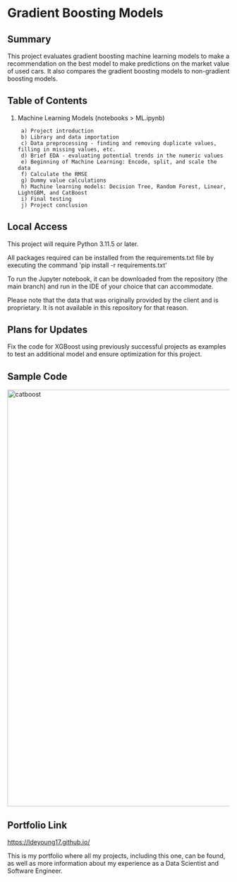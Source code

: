 # Gradient Boosting Models

<h2>Summary</h2>

This project evaluates gradient boosting machine learning models to make a recommendation on the best model to make predictions on the market value of used cars. It also compares the gradient boosting models to non-gradient boosting models.

<h2>Table of Contents</h2>

1. Machine Learning Models (notebooks > ML.ipynb)
      
        a) Project introduction
        b) Library and data importation
        c) Data preprocessing - finding and removing duplicate values, filling in missing values, etc.
        d) Brief EDA - evaluating potential trends in the numeric values
        e) Beginning of Machine Learning: Encode, split, and scale the data
        f) Calculate the RMSE
        g) Dummy value calculations
        h) Machine learning models: Decision Tree, Random Forest, Linear, LightGBM, and CatBoost
        i) Final testing
        j) Project conclusion


<h2>Local Access</h2>

This project will require Python 3.11.5 or later.

All packages required can be installed from the requirements.txt file by executing the command 'pip install -r requirements.txt'

To run the Jupyter notebook, it can be downloaded from the repository (the main branch) and run in the IDE of your choice that can accommodate.

Please note that the data that was originally provided by the client and is proprietary. It is not available in this repository for that reason.


<h2>Plans for Updates</h2>

Fix the code for XGBoost using previously successful projects as examples to test an additional model and ensure optimization for this project.


<h2>Sample Code</h2>

<img width="943" alt="catboost" src="https://github.com/LDeYoung17/rusty-bargain/assets/70500225/1bbfb9aa-d2a7-4d9c-b25e-b5d70119529e">


<h2>Portfolio Link</h2>

https://ldeyoung17.github.io/

This is my portfolio where all my projects, including this one, can be found, as well as more information about my experience as a Data Scientist and Software Engineer.

